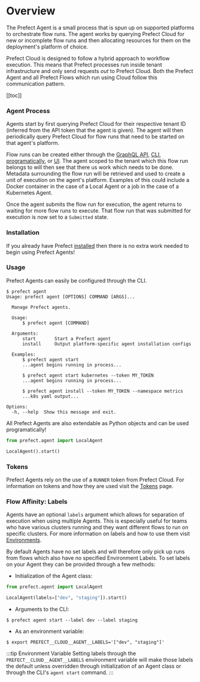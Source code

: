 # Overview

The Prefect Agent is a small process that is spun up on supported platforms to orchestrate flow runs. The agent works by querying Prefect Cloud for new or incomplete flow runs and then allocating resources for them on the deployment's platform of choice.

Prefect Cloud is designed to follow a hybrid approach to workflow execution. This means that Prefect processes run inside tenant infrastructure and only send requests _out_ to Prefect Cloud. Both the Prefect Agent and all Prefect Flows which run using Cloud follow this communication pattern.

[[toc]]

### Agent Process

Agents start by first querying Prefect Cloud for their respective tenant ID (inferred from the API token that the agent is given). The agent will then periodically query Prefect Cloud for flow runs that need to be started on that agent's platform.

Flow runs can be created either through the [GraphQL API](../concepts/graphql.html), [CLI](../concepts/cli.html), [programatically](../concepts/flow_runs.html#creating-a-flow-run), or [UI](../concepts/ui.html). The agent scoped to the tenant which this flow run belongs to will then see that there us work which needs to be done. Metadata surrounding the flow run will be retrieved and used to create a unit of execution on the agent's platform. Examples of this could include a Docker container in the case of a Local Agent or a job in the case of a Kubernetes Agent.

Once the agent submits the flow run for execution, the agent returns to waiting for more flow runs to execute. That flow run that was submitted for execution is now set to a `Submitted` state.

### Installation

If you already have Prefect [installed](../../core/getting_started/installation.html) then there is no extra work needed to begin using Prefect Agents!

### Usage

Prefect Agents can easily be configured through the CLI.

```
$ prefect agent
Usage: prefect agent [OPTIONS] COMMAND [ARGS]...

  Manage Prefect agents.

  Usage:
      $ prefect agent [COMMAND]

  Arguments:
      start       Start a Prefect agent
      install     Output platform-specific agent installation configs

  Examples:
      $ prefect agent start
      ...agent begins running in process...

      $ prefect agent start kubernetes --token MY_TOKEN
      ...agent begins running in process...

      $ prefect agent install --token MY_TOKEN --namespace metrics
      ...k8s yaml output...

Options:
  -h, --help  Show this message and exit.
```

All Prefect Agents are also extendable as Python objects and can be used programatically!

```python
from prefect.agent import LocalAgent

LocalAgent().start()
```

### Tokens

Prefect Agents rely on the use of a `RUNNER` token from Prefect Cloud. For information on tokens and how they are used visit the [Tokens](../concepts/tokens.html) page.

### Flow Affinity: Labels

Agents have an optional `labels` argument which allows for separation of execution when using multiple Agents. This is especially useful for teams who have various clusters running and they want different flows to run on specific clusters. For more information on labels and how to use them visit [Environments](../execution/overview.html#labels).

By default Agents have no set labels and will therefore only pick up runs from flows which also have no specified Environment Labels. To set labels on your Agent they can be provided through a few methods:

- Initialization of the Agent class:

```python
from prefect.agent import LocalAgent

LocalAgent(labels=["dev", "staging"]).start()
```

- Arguments to the CLI:

```
$ prefect agent start --label dev --label staging
```

- As an environment variable:

```
$ export PREFECT__CLOUD__AGENT__LABELS='["dev", "staging"]'
```

:::tip Environment Variable
Setting labels through the `PREFECT__CLOUD__AGENT__LABELS` environment variable will make those labels the default unless overridden through initialization of an Agent class or through the CLI's `agent start` command.
:::
